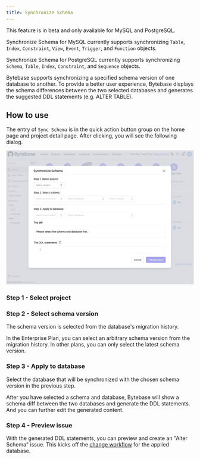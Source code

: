 ```yaml
---
title: Synchronize Schema
---
```


<hint-block type="warning">

This feature is in beta and only available for MySQL and PostgreSQL.

Synchronize Schema for MySQL currently supports synchronizing `Table`, `Index`, `Constraint`, `View`, `Event`, `Trigger`, and `Function` objects.

Synchronize Schema for PostgreSQL currently supports synchronizing `Schema`, `Table`, `Index`, `Constraint`, and `Sequence` objects.

</hint-block>

Bytebase supports synchronizing a specified schema version of one database to another. To provide a better user experience, Bytebase displays the schema differences between the two selected databases and generates the suggested DDL statements (e.g. ALTER TABLE).

## How to use

The entry of `Sync Schema` is in the quick action button group on the home page and project detail page. After clicking, you will see the following dialog.

![sync-schema-dialog](/static/docs/change-database/synchronize-schema/sync-schema-dialog.webp)

### Step 1 - Select project

### Step 2 - Select schema version

The schema version is selected from the database's migration history.

<hint-block type="info">

In the Enterprise Plan, you can select an arbitrary schema version from the migration history. In other plans, you can only select the latest schema version.

</hint-block>

### Step 3 - Apply to database

Select the database that will be synchronized with the chosen schema version in the previous step.

After you have selected a schema and database, Bytebase will show a schema diff between the two databases and generate the DDL statements. And you can further edit the generated content.

### Step 4 - Preview issue

With the generated DDL statements, you can preview and create an "Alter Schema" issue. This kicks off the [change workflow](/docs/change-database/change-workflow) for the applied database.
